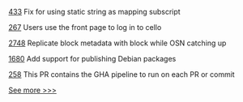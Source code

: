 
[433](https://github.com/hyperledger-labs/solang/pull/433) Fix for using static string as mapping subscript

[267](https://github.com/hyperledger/cello/pull/267) Users use the front page to log in to cello

[2748](https://github.com/hyperledger/fabric/pull/2748) Replicate block metadata with block while OSN catching up

[1680](https://github.com/hyperledger/indy-node/pull/1680) Add support for publishing Debian packages

[258](https://github.com/hyperledger-labs/blockchain-carbon-accounting/pull/258) This PR contains the GHA pipeline to run on each PR or commit


[See more >>>](https://start-here.hyperledger.org/pull-requests)
